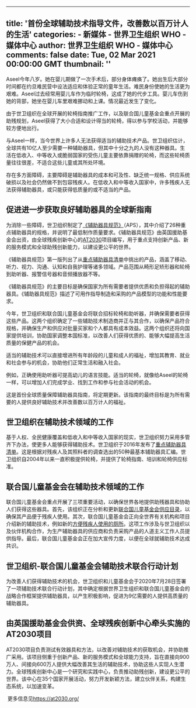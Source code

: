 
---
title: '首份全球辅助技术指导文件，改善数以百万计人的生活'
categories: 
    - 新媒体
    - 世界卫生组织 WHO - 媒体中心
author: 世界卫生组织 WHO - 媒体中心
comments: false
date: Tue, 02 Mar 2021 00:00:00 GMT
thumbnail: ''
---

<div>   
<div><p>Aseel今年八岁。她在婴儿期做了一次手术后，部分身体瘫痪了。她出生后大部分时间都在约旦难民营中设法适应和体验正常的童年生活。难民身份使她的生活更为艰难。Aseel过去经常用婴儿车作为临时轮椅，这成了她的代步工具。婴儿车伤到她的背部，她坐在婴儿车里艰难挪动和上课。情况最近发生了变化。 </p><p>由于世卫组织在全球开展的轮椅指南推广工作，以及联合国儿童基金会重点开展的助残规划，Aseel获得了大小合适和设计得当的轮椅，得以参与学校活动，并能够较方便地出行。 </p><p>与Aseel一样，当今世界上许多人无法获得适当的辅助技术产品。世卫组织估计，全球共有10亿人至少需要一种辅助器具，但其中十分之九的人没有这种器具。生活在低收入、中等收入或脆弱国家的受伤儿童主要依靠捐赠的轮椅，而这些轮椅质量往往很差，不适合这些儿童或其所处环境。 </p><p>存在多方面障碍，主要障碍是辅助器具的成本和可及性、缺乏统一规格、供应系统破损以及社会仍然做不到包容残疾人。在低收入和中等收入国家中，许多残疾人无法获得辅助器具，或只能获得低质量的或不适当的产品。 </p><h2>促进进一步获取良好辅助器具的全球新指南 </h2><p>为消除一些障碍，世卫组织制定了<a href="https://apps.who.int/iris/bitstream/handle/10665/339851/9789240020283-eng.pdf" data-sf-ec-immutable>《辅助器具规范》</a>（APS），其中介绍了26种重点辅助器具的规格，并说明了最低制作质量要求。《辅助器具规范》由英国援助基金会出资，由全球残疾创新中心的<a href="https://at2030.org/" data-sf-ec-immutable>AT2030</a>项目编写，用于重点支持创新产品、新的服务模式和全球助残创新能力，以建设更公平的世界。 </p><p>《辅助器具规范》第一版列出了从<a href="https://apps.who.int/iris/bitstream/handle/10665/207694/WHO_EMP_PHI_2016.01_chi.pdf" data-sf-ec-immutable>重点辅助器具清单</a>中挑出的产品，涵盖了移动、听力、视力、沟通、认知和自我护理等诸多领域。产品范围从畸形足矫形器和轮椅到助听器、报警信号器和音频播放器不等。 </p><p>《辅助器具规范》的主要目标是确保国家为所有需要者提供优质和负担得起的辅助器具。《辅助器具规范》描述了可用作指导制造和采购的产品模型的功能和性能要求。 </p><p>今年，世卫组织和联合国儿童基金会将联合招标轮椅和助听器，并确保需要者获得这些产品。这两个组织确定了一些辅助技术制造商并正与其合作，以确保产品符合规格，并确保生产和供应对批量买家和个人都具有成本效益。这两个组织还将向国家提供培训，协助国家调整本国标准，以改善人们获得优质的、能够大幅提高生活质量的保健产品的机会。 </p><p>适当的辅助技术可以直接增进所有年龄段的儿童和成人的福祉，增加其教育、就业和社会参与的机会，协助他们正常生活和融入社会。 </p><p>例如，正确使用助听器可提高幼儿的语言技能。适当的轮椅，就像给Aseel的轮椅一样，可以增加人们完成学业、找到工作和参与社会活动的机会。 </p><p>这是首份全球质量保障辅助器具指南，将定期更新。该指南的最终目标是为所有需要的人提供良好辅助技术并改善数以百万计人的福祉。 </p><h2>世卫组织在辅助技术领域的工作<span style="background-color:transparent;text-align:inherit;text-transform:inherit;white-space:inherit;word-spacing:normal;caret-color:auto;"> </span></h2><p>基于人权、全民健康覆盖和低收入和中等收入国家的现实，世卫组织努力采用多管齐下办法，使更多人能够获得辅助技术。世卫组织于2016年发布了<a href="https://apps.who.int/iris/bitstream/handle/10665/207694/WHO_EMP_PHI_2016.01_chi.pdf" data-sf-ec-immutable>重点辅助器具清单</a>。这是根据对残疾人及其照料者的调查选出的50种最基本辅助器具汇编。世卫组织自2004年以来一直积极提供轮椅，并提供了轮椅指南、培训和轮椅供应标准。 </p><h2>联合国儿童基金会在辅助技术领域的工作 </h2><p>联合国儿童基金会重点开展了三项重要活动，以确保世界各地提供助残器具和协助人们获得这些器具。首先，该组织正在分析和更新<a href="https://supply.unicef.org/" data-sf-ec-immutable>联合国儿童基金会供应目录</a>，以确保其产品便于残疾人使用。其次，联合国儿童基金会正向全世界有关机构和项目介绍新的辅助技术，例如新的<a href="https://www.unicef.org/supply/stories/inclusive-innovation-transforms-standard-latrine-disability-friendly-solution" data-sf-ec-immutable>方便残疾人使用的厕所</a>。这项工作涉及与世卫组织以及伙伴机构合作，为生产辅助器具的供应商和负责采购产品的人道主义工作人员提供指导。最后，联合国儿童基金会正在加大宣传力度，以便在全球就辅助技术达成共识。 </p><h2>世卫组织-联合国儿童基金会辅助技术联合行动计划 </h2><p>为改善人们获得辅助技术的机会，世卫组织和儿童基金会于2020年7月28日签署了一项辅助技术联合行动计划，其中确定根据世界卫生组织和联合国儿童基金会的战略合作框架提供辅助器具，以产生积极影响，促进为9亿需要的人提供高质量的辅助器具。 </p>
<h2>由英国援助基金会供资、全球残疾创新中心牵头实施的AT2030项目<span style="background-color:transparent;text-align:inherit;text-transform:inherit;white-space:inherit;word-spacing:normal;caret-color:auto;"> </span></h2><p>AT2030项目负责测试有效器具和方法，以改善对辅助技术的获取机会，并协助推广采用。该项目侧重于创新产品、新的服务模式和全球能力支持，旨在直接向900万人、间接向600万人提供大幅改善其生活的辅助技术，协助这些人实现人生潜力。全球残疾创新中心是一个研究和实践中心，负责推动助残创新，建设更公平的世界。该中心在35个国家开展活动，努力开发新颖方法，建立伙伴关系，构建生态系统，以加速变革。</p><p> 更多信息见<a href="https://at2030.org/" data-sf-ec-immutable>https://at2030.org/</a></p></div>
      
</div>
            